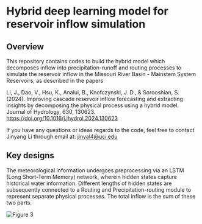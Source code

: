 # Hybrid deep learning model for reservoir inflow simulation
## Overview
This repository contains codes to build the hybrid model which decomposes inflow into precipitation-runoff and routing processes to simulate the reservoir inflow in the Missouri River Basin - Mainstem System Reservoirs, as described in the papers

Li, J., Dao, V., Hsu, K., Analui, B., Knofczynski, J. D., & Sorooshian, S. (2024). Improving cascade reservoir inflow forecasting and extracting insights by decomposing the physical process using a hybrid model. Journal of Hydrology, 630, 130623. https://doi.org/10.1016/j.jhydrol.2024.130623

If you have any questions or ideas regards to the code, feel free to contact Jinyang Li through email at: jinyal4@uci.edu

## Key designs
The meteorological information undergoes preprocessing via an LSTM (Long Short-Term Memory) network, wherein hidden states capture historical water information. Different lengths of hidden states are subsequently connected to a Routing and Precipitation-routing module to represent separate physical processes. The total inflow is the sum of these two parts.

![Figure 3](https://github.com/jinyal/hybrid_model/assets/59593913/cf56f6a6-d52c-4e40-a3ba-400d9bd250d5)



